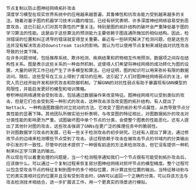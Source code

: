     节点复制以防止图神经网络拓扑攻击
    深度学习模型在现实世界系统中的应用越来越普遍，其鲁棒性和抗攻击能力受到越来越多的关注。随着对基于图的机器学习技术兴趣的增加，已经有研究表明，许多深度神经网络容易受到恶意攻击，这已引起人们对其可靠性的严重关注。特别是图的拓扑结构的破坏会严重降低基于图的学习算法的性能。这是由于这些算法的预测能力主要依赖于图连通所施加的相似结构。因此，检测错误的位置和纠正诱导的错误就变得至关重要。最近有一些研究解决了检测问题，但是这些方法并没有解决攻击对downstream task的影响。我认为可以使用节点复制来减轻由对抗性攻击导致的分类下降。
    在许多问题领域，包括推荐系统、欺诈检测、疾病结果和药物相互作用预测，数据项之间存在结构性关系。图是表示这些关系的一种自然机制，这使得人们希望将神经网络的成功转化为图的设置。大量的研究工作已经产生了许多模型和算法。已经证明，图的知识可以用来弥补有限的数据访问。随后，这些型号在工业上得到了成功的应用。这引起了人们对图神经网络弱点的关注，研究人员已经开始开发和研究攻击和防御机制。了解GNN的对抗性弱点有助于暴露现有GNN模型的局限性，并能启发更好的模型和培训策略。
    卷积神经网络通常会受到攻击，包括通过数据操作来改变特征。图神经网络可以受到类似的攻击，但是它们也会受到另一种形式的攻击，这种攻击涉及改变图的拓扑结构。有人提出了Nettack，一种构造图数据的对立扰动的方法，它改变了图的拓扑和节点属性，从而导致节点分类性能的显著下降。其他团队所做实验分析表明，与改变图的特征相比，对图数据拓扑的攻击对分类性能的影响更为严重。试图破坏图中单个节点的分类，会使整个图表的性能恶化。还有人提出了其他针对图的攻击，这些攻击强调了GNNs在更广泛的推理任务中的脆弱性。
    针对图数据学习攻击的发展，已有一些关于检测攻击的初步研究。已经有人提出了算法，通过修改节点的边缘来检测哪些节点受到了攻击。该过程依赖于攻击在被攻击节点的邻域内的分类输出中引发的不一致性。尽管中的技术提供了一种很有前途的方法来检测攻击，但它没有提供一种机制来纠正学习算法的输出。
    所以现在可以着重处理的问题是，当一个检测程序通知我们一个节点很有可能受到拓扑攻击后，应该做什么。可以通过一个复制过程来恢复部分图神经网络对损坏节点的模型精度。整个过程可以包含受攻击节点的特征复制到图中的多个相似位置，并计算这些位置的输出。当特征移动到与它的真实类相对应的位置并且没有受到攻击时，GNN可以返回一个正确的分类。可以将该方法与攻击检测技术相结合，进一步扩展该工作，用一个更真实的场景进行模拟。